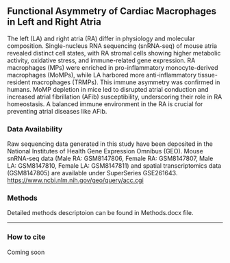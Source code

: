 ## Functional Asymmetry of Cardiac Macrophages in Left and Right Atria
The left (LA) and right atria (RA) differ in physiology and molecular composition. Single-nucleus RNA sequencing (snRNA-seq) of mouse atria revealed distinct cell states, with RA stromal cells showing higher metabolic activity, oxidative stress, and immune-related gene expression. RA macrophages (MPs) were enriched in pro-inflammatory monocyte-derived macrophages (MoMPs), while LA harbored more anti-inflammatory tissue-resident macrophages (TRMPs). This immune asymmetry was confirmed in humans. MoMP depletion in mice led to disrupted atrial conduction and increased atrial fibrillation (AFib) susceptibility, underscoring their role in RA homeostasis. A balanced immune environment in the RA is crucial for preventing atrial diseases like AFib.

### Data Availability
Raw sequencing data generated in this study have been deposited in the National Institutes of Health Gene Expression Omnibus (GEO). Mouse snRNA-seq data (Male RA: GSM8147806, Female RA: GSM8147807, Male LA: GSM8147810, Female LA: GSM8147811) and spatial transcriptomics data (GSM8147805) are available under SuperSeries GSE261643. https://www.ncbi.nlm.nih.gov/geo/query/acc.cgi

### Methods
Detailed methods descriptoion can be found in Methods.docx file.



***

### How to cite
Coming soon

